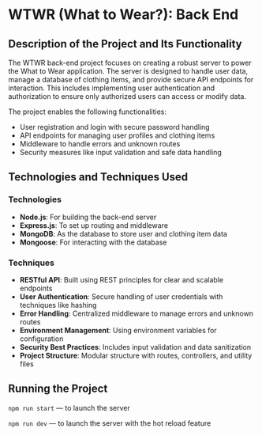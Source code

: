 # WTWR (What to Wear?): Back End

## Description of the Project and Its Functionality

The WTWR back-end project focuses on creating a robust server to power the What to Wear application. The server is designed to handle user data, manage a database of clothing items, and provide secure API endpoints for interaction. This includes implementing user authentication and authorization to ensure only authorized users can access or modify data.

The project enables the following functionalities:

- User registration and login with secure password handling
- API endpoints for managing user profiles and clothing items
- Middleware to handle errors and unknown routes
- Security measures like input validation and safe data handling

## Technologies and Techniques Used

### Technologies

- **Node.js**: For building the back-end server
- **Express.js**: To set up routing and middleware
- **MongoDB**: As the database to store user and clothing item data
- **Mongoose**: For interacting with the database

### Techniques

- **RESTful API**: Built using REST principles for clear and scalable endpoints
- **User Authentication**: Secure handling of user credentials with techniques like hashing
- **Error Handling**: Centralized middleware to manage errors and unknown routes
- **Environment Management**: Using environment variables for configuration
- **Security Best Practices**: Includes input validation and data sanitization
- **Project Structure**: Modular structure with routes, controllers, and utility files

## Running the Project

`npm run start` — to launch the server

`npm run dev` — to launch the server with the hot reload feature
